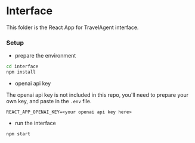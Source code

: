 # Interface

This folder is the React App for TravelAgent interface.

### Setup

- prepare the environment

```bash
cd interface
npm install
```

- openai api key

The openai api key is not included in this repo, you'll need to prepare your own key, and paste in the `.env` file.

```
REACT_APP_OPENAI_KEY=<your openai api key here>
```

- run the interface

```bash
npm start
```

